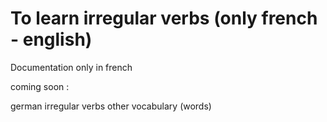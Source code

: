 # To learn irregular verbs (only french - english)
Documentation only in french


coming soon : 

german irregular verbs
other vocabulary (words)